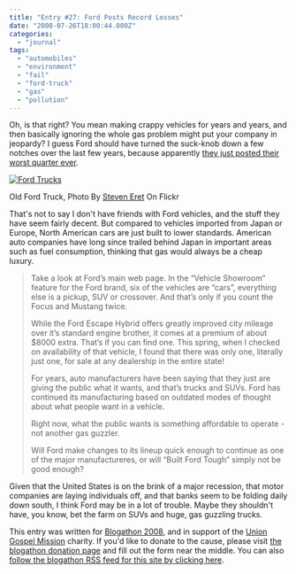 ```yaml
---
title: "Entry #27: Ford Posts Record Losses"
date: "2008-07-26T18:00:44.000Z"
categories: 
  - "journal"
tags: 
  - "automobiles"
  - "environment"
  - "fail"
  - "ford-truck"
  - "gas"
  - "pollution"
---
```


Oh, is that right? You mean making crappy vehicles for years and years, and then basically ignoring the whole gas problem might put your company in jeopardy? I guess Ford should have turned the suck-knob down a few notches over the last few years, because apparently [they just posted their worst quarter ever](http://www.ecomodder.com/blog/2008/07/25/ford-posts-its-worst-quarter-ever/).

[![Ford Trucks](http://farm1.static.flickr.com/24/54612509_cc5da9c7b5.jpg?v=0)](http://flickr.com/photos/stevenerat/54612509/)

Old Ford Truck, Photo By [Steven Eret](http://flickr.com/people/stevenerat/) On Flickr

That's not to say I don't have friends with Ford vehicles, and the stuff they have seem fairly decent. But compared to vehicles imported from Japan or Europe, North American cars are just built to lower standards. American auto companies have long since trailed behind Japan in important areas such as fuel consumption, thinking that gas would always be a cheap luxury.

> Take a look at Ford’s main web page. In the “Vehicle Showroom” feature for the Ford brand, six of the vehicles are “cars”, everything else is a pickup, SUV or crossover. And that’s only if you count the Focus and Mustang twice.
> 
> While the Ford Escape Hybrid offers greatly improved city mileage over it’s standard engine brother, it comes at a premium of about $8000 extra. That’s if you can find one. This spring, when I checked on availability of that vehicle, I found that there was only one, literally just one, for sale at any dealership in the entire state!
> 
> For years, auto manufacturers have been saying that they just are giving the public what it wants, and that’s trucks and SUVs. Ford has continued its manufacturing based on outdated modes of thought about what people want in a vehicle.
> 
> Right now, what the public wants is something affordable to operate - not another gas guzzler.
> 
> Will Ford make changes to its lineup quick enough to continue as one of the major manufactureres, or will “Built Ford Tough” simply not be good enough?

Given that the United States is on the brink of a major recession, that motor companies are laying individuals off, and that banks seem to be folding daily down south, I think Ford may be in a lot of trouble. Maybe they shouldn't have, you know, bet the farm on SUVs and huge, gas guzzling trucks.

This entry was written for [Blogathon 2008](http://www.migratorynerd.com/tag/blogathon), and in support of the [Union Gospel Mission](http://ugm.ca) charity. If you'd like to donate to the cause, please visit [the blogathon donation page](http://miss604.com/blogathon) and fill out the form near the middle. You can also [follow the blogathon RSS feed for this site by clicking here](http://www.migratorynerd.com/tag/blogathon/feed).
